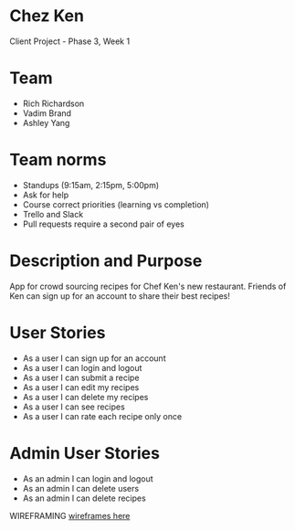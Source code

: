 # Chez Ken
Client Project - Phase 3, Week 1

# Team
* Rich Richardson
* Vadim Brand
* Ashley Yang

# Team norms
* Standups (9:15am, 2:15pm, 5:00pm)
* Ask for help
* Course correct priorities (learning vs completion)
* Trello and Slack
* Pull requests require a second pair of eyes

# Description and Purpose
App for crowd sourcing recipes for Chef Ken's new restaurant. Friends of Ken can sign up for an account to share their best recipes!

# User Stories
* As a user I can sign up for an account
* As a user I can login and logout
* As a user I can submit a recipe
* As a user I can edit my recipes
* As a user I can delete my recipes
* As a user I can see recipes
* As a user I can rate each recipe only once

# Admin User Stories
* As an admin I can login and logout
* As an admin I can delete users
* As an admin I can delete recipes

WIREFRAMING
[wireframes here](http://imgur.com/a/TgLTI)
